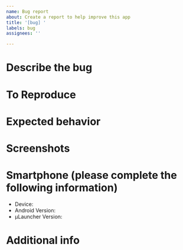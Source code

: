 ```yaml
---
name: Bug report
about: Create a report to help improve this app
title: '[bug] '
labels: bug
assignees: ''

---
```


# Describe the bug

<!-- A clear and concise description of what the bug is. -->

# To Reproduce

<!--
Steps to reproduce the behavior:
1. Go to '...'
2. Click on '....'
3. Scroll down to '....'
4. See error
-->

# Expected behavior

<!-- A clear and concise description of what you expected to happen. -->

# Screenshots
<!-- If applicable, add screenshots to help explain your problem. -->

# Smartphone (please complete the following information)
 - Device: <!-- e.g. Fairphone 5 -->
 - Android Version: <!-- e.g. Marshmallow, 6.0 or API 23 -->
 - µLauncher Version: <!-- e.g. j-0.0.11 or version code 25 -->

# Additional info

<!-- Add any other info or comments about the problem here. -->
